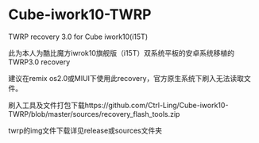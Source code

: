 # Cube-iwork10-TWRP
TWRP recovery 3.0 for Cube iwork10(i15T)

此为本人为酷比魔方iwrok10旗舰版（i15T）双系统平板的安卓系统移植的TWRP3.0 recovery

建议在remix os2.0或MIUI下使用此recovery，官方原生系统下刷入无法读取文件。

刷入工具及文件打包下载https://github.com/Ctrl-Ling/Cube-iwork10-TWRP/blob/master/sources/recovery_flash_tools.zip

twrp的img文件下载详见release或sources文件夹


